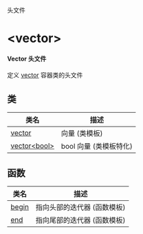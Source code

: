 头文件

# &lt;vector&gt;

#### Vector 头文件

定义 [vector](README.md) 容器类的头文件

## 类

类名                           | 描述
------------------------------ | ---------------------
[vector](vector/README.md)            | 向量 (类模板)
[vector&lt;bool&gt;](vector-bool/README.md) | bool 向量 (类模板特化)

## 函数

类名              | 描述
----------------- | --------------------------
[begin](begin.md) | 指向头部的迭代器 (函数模板)
[end](end.md)     | 指向尾部的迭代器 (函数模板)
